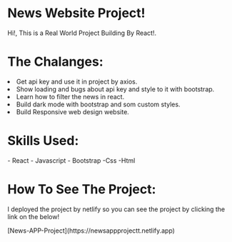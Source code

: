 <h1>News Website Project! </h1>
<p>Hi!, This is a Real World Project Building By React!.</p>

<h1>The Chalanges:</h1>
<li>Get api key and use it in project by axios.</li>
<li>Show loading and bugs about api key and style to it with bootstrap.</li>
<li>Learn how to filter the news in react.</li>
<li> Build dark mode with bootstrap and som custom styles.</li>
<li> Build Responsive web design website.</li>

<h1>Skills Used: </h1>
- React
- Javascript
- Bootstrap
-Css
-Html

<h1>How To See The Project:</h1>
<p>I deployed the project by netlify so you can see the project by clicking the link on the below!</p>
[News-APP-Project](https://newsappprojectt.netlify.app)
